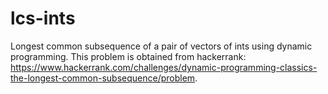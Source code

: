 # lcs-ints
Longest common subsequence of a pair of vectors of ints using dynamic programming. This problem is obtained from
hackerrank: https://www.hackerrank.com/challenges/dynamic-programming-classics-the-longest-common-subsequence/problem.
